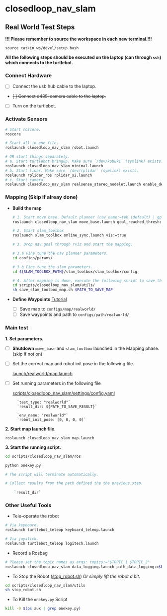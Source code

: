 # closedloop_nav_slam

## Real World Test Steps

**!!! Please remember to source the workspace in each new terminal.!!!**
    
    source catkin_ws/devel/setup.bash

**All the following steps should be executed on the laptop (can through `ssh`) which connects to the turtlebot.**

### Connect Hardware
- [ ] Connect the usb hub cable to the laptop.
- ~~[ ] Connect d435i camera cable to the laptop.~~
- [ ] Turn on the turtlebot.

### Activate Sensors
```bash
# Start roscore.
roscore

# Start all in one file.
roslaunch closedloop_nav_slam robot.launch

# OR start things separately.
# a. Start turtlebot bringup. Make sure `/dev/kobuki` (symlink) exists.
roslaunch closedloop_nav_slam minimal.launch
# b. Start lidar. Make sure `/dev/rplidar` (symlink) exists.
roslaunch rplidar_ros rplidar_s2.launch
# c. Start camera.
roslaunch closedloop_nav_slam realsense_stereo_nodelet.launch enable_depth:=true # d435i
```

### Mapping (Skip if alreay done)

- **Build the map**
    ```bash
    # 1. Start move base. Default planner (nav_name:=teb (default) | gpf)
    roslaunch closedloop_nav_slam move_base.launch goal_reached_thresh:=0.3

    # 2. Start slam_toolbox
    roslaunch slam_toolbox online_sync.launch vis:=true

    # 3. Drop nav goal through rviz and start the mapping.

    # 3.a Fine tune the nav planner parameters.
    cd configs/params/

    # 3.b Fine tune the slam parameters.
    cd ${SLAM_TOOLBOX_PATH}/slam_toolbox/slam_toolbox/config

    # 4. After mapping is done, execute the following script to save the map.
    cd scripts/closedloop_nav_slam/utils/
    sh save_slam_toolbox_map.sh $PATH_TO_SAVE_MAP
    ```

- **Define Waypoints**
    [Tutorial](README.md)
    - [ ] Save map to `configs/map/realworld/`
    - [ ] Save waypoints and path to `configs/path/realworld/`

### Main test
**1. Set parameters.**
- [ ] **Shutdown** `move_base` and `slam_toolbox` launched in the Mapping phase. (skip if not on)
- [ ] Set the correct map and robot init pose in the following file.

    [launch/realworld/map.launch](launch/realworld/map.launch)

- [ ] Set running parameters in the following file

    [scripts/closedloop_nav_slam/settings/config.yaml](scripts/closedloop_nav_slam/settings/config.yaml)

        `test_type: "realworld"`
        `result_dir: ${PATH_TO_SAVE_RESULT}`

        `env_name: "realworld"`
        `robot_init_pose: [0, 0, 0, 0]`

**2. Start map launch file.**

    roslaunch closedloop_nav_slam map.launch

**3. Start the running script.**
```bash
cd scripts/closedloop_nav_slam/ros

python onekey.py

# The script will terminate automatically.

# Collect results from the path defined the the previous step.
    
    `result_dir`
```

### Other Useful Tools
- Tele-operate the robot
```bash
# Via keyboard.
roslaunch turtlebot_teleop keyboard_teleop.launch

# Via joystick.
roslaunch turtlebot_teleop logitech.launch
```
- Record a Rosbag
```bash
# Please set the topic names as args: topics:="$TOPIC_1 $TOPIC_2"
roslaunch closedloop_nav_slam data_logging.launch path_data_logging:=$PATH_TO_SAVE_ROSBAGS
```

- To Stop the Robot ([stop_robot.sh](scripts/closedloop_nav_slam/utils/stop_robot.sh))
*Or simply lift the robot a bit.*
```bash
cd scripts/closedloop_nav_slam/utils
sh stop_robot.sh
```

- To Kill the `onekey.py` Script
```bash
kill -9 $(ps aux | grep onekey.py)
```